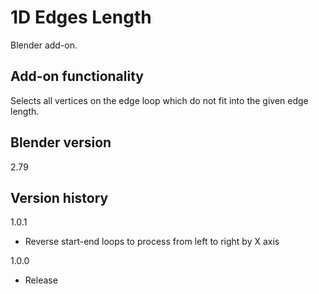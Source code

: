# 1D Edges Length

Blender add-on.

Add-on functionality
-
Selects all vertices on the edge loop which do not fit into the given edge length.

Blender version
-
2.79

Version history
-
1.0.1
- Reverse start-end loops to process from left to right by X axis

1.0.0
- Release
